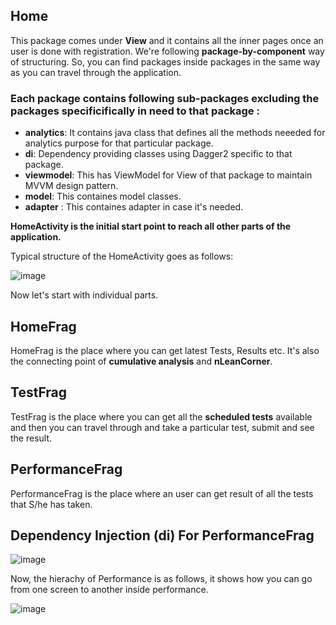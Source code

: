 ## Home
This package comes under **View** and it contains all the inner pages once an user is done with registration. 
We're following **package-by-component** way of structuring. So, you can find packages inside packages in the 
same way as you can travel through the application.

### Each package contains following sub-packages excluding the packages specificifically in need to that package :

* **analytics**: It contains java class that defines all the methods neeeded for analytics purpose for that particular 
                 package.
* **di**: Dependency providing classes using Dagger2 specific to that package.
* **viewmodel**: This has ViewModel for View of that package to maintain MVVM design pattern.
* **model**: This containes model classes.
* **adapter** : This containes adapter in case it's needed.

**HomeActivity is the initial start point to reach all other parts of the application.**

Typical structure of the HomeActivity goes as follows:


![image](https://i.imgur.com/F2XTZky.png)



Now let's start with individual parts.

## HomeFrag

HomeFrag is the place where you can get latest Tests, Results etc. It's also the connecting point of 
**cumulative analysis** and **nLeanCorner**. 

## TestFrag

TestFrag is the place where you can get all the **scheduled tests** available and then you can travel through 
and take a particular test, submit and see the result.

## PerformanceFrag

PerformanceFrag is the place where an user can get result of all the tests that S/he has taken.

## Dependency Injection (di) For PerformanceFrag

![image](https://i.imgur.com/vGUrCqa.png)

Now, the hierachy of Performance is as follows, it shows how you can go from one screen to another inside performance.


![image](https://i.imgur.com/XwCFRjj.png)

